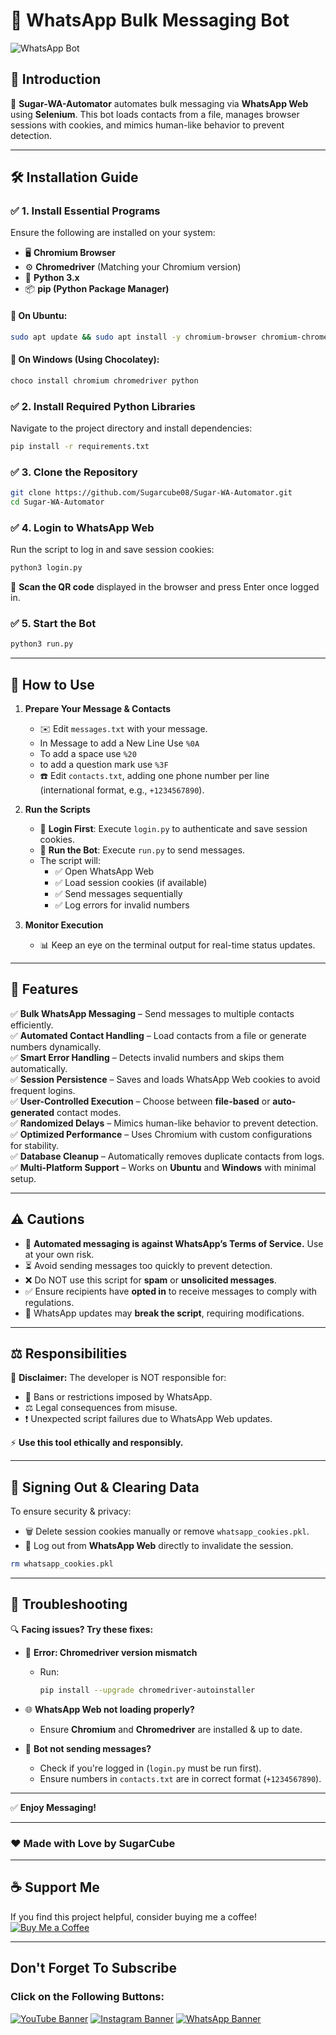 # 🚀 WhatsApp Bulk Messaging Bot

![WhatsApp Bot](https://img.shields.io/badge/WhatsApp%20Automation-Powered%20by%20Selenium-green?style=flat-square&logo=whatsapp)

## 📌 Introduction
📲 **Sugar-WA-Automator** automates bulk messaging via **WhatsApp Web** using **Selenium**. This bot loads contacts from a file, manages browser sessions with cookies, and mimics human-like behavior to prevent detection.

---

## 🛠️ Installation Guide

### ✅ **1. Install Essential Programs**
Ensure the following are installed on your system:
- 🖥️ **Chromium Browser**
- ⚙️ **Chromedriver** (Matching your Chromium version)
- 🐍 **Python 3.x**
- 📦 **pip (Python Package Manager)**

#### **🔹 On Ubuntu:**
```bash
sudo apt update && sudo apt install -y chromium-browser chromium-chromedriver python3 python3-pip
```

#### **🔹 On Windows (Using Chocolatey):**
```powershell
choco install chromium chromedriver python
```

### ✅ **2. Install Required Python Libraries**
Navigate to the project directory and install dependencies:
```bash
pip install -r requirements.txt
```

### ✅ **3. Clone the Repository**
```bash
git clone https://github.com/Sugarcube08/Sugar-WA-Automator.git
cd Sugar-WA-Automator
```

### ✅ **4. Login to WhatsApp Web**
Run the script to log in and save session cookies:
```bash
python3 login.py
```
📌 **Scan the QR code** displayed in the browser and press Enter once logged in.

### ✅ **5. Start the Bot**
```bash
python3 run.py
```

---

## 📜 How to Use
1. **Prepare Your Message & Contacts**
   - ✉️ Edit `messages.txt` with your message.
   - In Message to add a New Line Use `%0A`
   - To add a space use `%20`
   - to add a question mark use `%3F`
   - ☎️ Edit `contacts.txt`, adding one phone number per line (international format, e.g., `+1234567890`).

2. **Run the Scripts**
   - 🔐 **Login First**: Execute `login.py` to authenticate and save session cookies.
   - 🚀 **Run the Bot**: Execute `run.py` to send messages.
   - The script will:
     - ✅ Open WhatsApp Web
     - ✅ Load session cookies (if available)
     - ✅ Send messages sequentially
     - ✅ Log errors for invalid numbers

3. **Monitor Execution**
   - 📊 Keep an eye on the terminal output for real-time status updates.

---

## 🌟 Features  

✅ **Bulk WhatsApp Messaging** – Send messages to multiple contacts efficiently.  
✅ **Automated Contact Handling** – Load contacts from a file or generate numbers dynamically.  
✅ **Smart Error Handling** – Detects invalid numbers and skips them automatically.  
✅ **Session Persistence** – Saves and loads WhatsApp Web cookies to avoid frequent logins.  
✅ **User-Controlled Execution** – Choose between **file-based** or **auto-generated** contact modes.  
✅ **Randomized Delays** – Mimics human-like behavior to prevent detection.  
✅ **Optimized Performance** – Uses Chromium with custom configurations for stability.  
✅ **Database Cleanup** – Automatically removes duplicate contacts from logs.  
✅ **Multi-Platform Support** – Works on **Ubuntu** and **Windows** with minimal setup.  

---

## ⚠️ Cautions
- 🚫 **Automated messaging is against WhatsApp’s Terms of Service.** Use at your own risk.
- ⏳ Avoid sending messages too quickly to prevent detection.
- ❌ Do NOT use this script for **spam** or **unsolicited messages**.
- ✅ Ensure recipients have **opted in** to receive messages to comply with regulations.
- 🔄 WhatsApp updates may **break the script**, requiring modifications.

---

## ⚖️ Responsibilities
🚨 **Disclaimer:** The developer is NOT responsible for:
- 🚫 Bans or restrictions imposed by WhatsApp.
- ⚖️ Legal consequences from misuse.
- ❗ Unexpected script failures due to WhatsApp Web updates.

⚡ **Use this tool ethically and responsibly.**

---

## 🔐 Signing Out & Clearing Data
To ensure security & privacy:
- 🗑️ Delete session cookies manually or remove `whatsapp_cookies.pkl`.
- 🚪 Log out from **WhatsApp Web** directly to invalidate the session.

```bash
rm whatsapp_cookies.pkl
```

---

## 🔧 Troubleshooting
🔍 **Facing issues? Try these fixes:**

- 🛑 **Error: Chromedriver version mismatch**
  - Run:
    ```bash
    pip install --upgrade chromedriver-autoinstaller
    ```

- 🌐 **WhatsApp Web not loading properly?**
  - Ensure **Chromium** and **Chromedriver** are installed & up to date.

- 📩 **Bot not sending messages?**
  - Check if you're logged in (`login.py` must be run first).
  - Ensure numbers in `contacts.txt` are in correct format (`+1234567890`).

---

✅ **Enjoy Messaging!**

---

### ❤️ Made with Love by SugarCube
---

## ☕ Support Me
If you find this project helpful, consider buying me a coffee!
[![Buy Me a Coffee](https://img.shields.io/badge/Buy%20Me%20a%20Coffee-Support%20Me-orange?style=flat-square&logo=buy-me-a-coffee)](https://www.buymeacoffee.com/sugarcube08)

---
## Don't Forget To Subscribe
### Click on the Following Buttons:
[![YouTube Banner](https://img.shields.io/badge/YouTube-%23FF0000.svg?logo=YouTube&logoColor=white)](https://www.youtube.com/@SugarCode-Z?sub_confirmation=1)
[![Instagram Banner](https://img.shields.io/badge/Instagram-%23E4405F.svg?logo=Instagram&logoColor=white)](https://www.instagram.com/sugarcodez)
[![WhatsApp Banner](https://img.shields.io/badge/WhatsApp-%25D366.svg?logo=whatsapp&logoColor=white)](https://whatsapp.com/channel/0029Vb5fFdzKgsNlaxFmhg1T)
